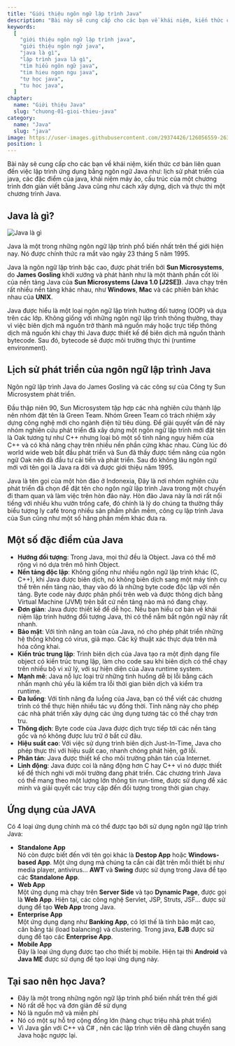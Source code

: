 ```yaml
---
title: "Giới thiệu ngôn ngữ lập trình Java"
description: "Bài này sẽ cung cấp cho các bạn về khái niệm, kiến thức cơ bản liên quan đến việc lập trình ứng dụng bằng ngôn ngữ Java như: lịch sử phát triển của java, các đặc điểm của java, khái niệm máy ảo, cấu trúc của một chương trình đơn giản viết bằng Java cũng như cách xây dựng, dịch và thực thi một chương trình Java"
keywords:
  [
    "giới thiệu ngôn ngữ lập trình java",
    "giới thiệu ngôn ngữ java",
    "java là gì",
    "lập trình java là gì",
    "tìm hiểu ngôn ngữ java",
    "tim hieu ngon ngu java",
    "tự học java",
    "tu hoc java",
  ]
chapter:
  name: "Giới thiệu Java"
  slug: "chuong-01-gioi-thieu-java"
category:
  name: "Java"
  slug: "java"
image: https://user-images.githubusercontent.com/29374426/126056559-263bdade-6b6c-4e64-83a7-e21411391d64.png
position: 1
---
```


Bài này sẽ cung cấp cho các bạn về khái niệm, kiến thức cơ bản liên quan đến việc lập trình ứng dụng bằng ngôn ngữ Java như: lịch sử phát triển của java, các đặc điểm của java, khái niệm máy ảo, cấu trúc của một chương trình đơn giản viết bằng Java cũng như cách xây dựng, dịch và thực thi một chương trình Java.

## Java là gì?

![Java là gì](https://user-images.githubusercontent.com/29374426/126056559-263bdade-6b6c-4e64-83a7-e21411391d64.png)

Java là một trong những ngôn ngữ lập trình phổ biến nhất trên thế giới hiện nay. Nó được chính thức ra mắt vào ngày 23 tháng 5 năm 1995.

Java là ngôn ngữ lập trình bậc cao, được phát triển bởi **Sun Microsystems**, do **James Gosling** khởi xướng và phát hành như là một thành phần cốt lõi của nền tảng Java của **Sun Microsystems (Java 1.0 [J2SE])**. Java chạy trên rất nhiều nền tảng khác nhau, như **Windows**, **Mac** và các phiên bản khác nhau của **UNIX**. 

Java được hiểu là một loại ngôn ngữ lập trình hướng đối tượng (OOP) và dựa trên các lớp. Không giống với những ngôn ngữ lập trình thông thường, thay vì việc biên dịch mã nguồn trở thành mã nguồn máy hoặc trực tiếp thông dịch mã nguồn khi chạy thì Java được thiết kế để biên dịch mã nguồn thành bytecode. Sau đó, bytecode sẽ được môi trường thực thi (runtime environment).

## Lịch sử phát triển của ngôn ngữ lập trình Java

Ngôn ngữ lập trình Java do James Gosling và các công sự của Công ty Sun Microsystem phát triển.

Đầu thập niên 90, Sun Microsystem tập hợp các nhà nghiên cứu thành lập nên nhóm đặt tên là Green Team. Nhóm Green Team có trách nhiệm xây dựng công nghệ mới cho ngành điện tử tiêu dùng. Để giải quyết vấn đề này nhóm nghiên cứu phát triển đã xây dựng một ngôn ngữ lập trình mới đặt tên là Oak tương tự như C++ nhưng loại bỏ một số tính năng nguy hiểm của C++ và có khả năng chạy trên nhiều nền phần cứng khác nhau. Cùng lúc đó world wide web bắt đầu phát triển và Sun đã thấy được tiềm năng của ngôn ngữ Oak nên đã đầu tư cải tiến và phát triển. Sau đó không lâu ngôn ngữ mới với tên gọi là Java ra đời và được giới thiệu năm 1995.

Java là tên gọi của một hòn đảo ở Indonexia, Đây là nơi nhóm nghiên cứu phát triển đã chọn để đặt tên cho ngôn ngữ lập trình Java trong một chuyến đi tham quan và làm việc trên hòn đảo này. Hòn đảo Java này là nơi rất nổi tiếng với nhiều khu vườn trồng cafe, đó chính là lý do chúng ta thường thấy biểu tượng ly café trong nhiều sản phẩm phần mềm, công cụ lập trình Java của Sun cũng như một số hãng phần mềm khác đưa ra.

## Một số đặc điểm của Java

- **Hướng đối tượng**: Trong Java, mọi thứ đều là Object. Java có thể mở rộng vì nó dựa trên mô hình Object.
- **Nền tảng độc lập**: Không giống như nhiều ngôn ngữ lập trình khác (C, C++), khi Java được biên dịch, nó không biên dịch sang một máy tính cụ thể trên nền tảng nào, thay vào đó là những byte code độc lập với nền tảng. Byte code này được phân phối trên web và được thông dịch bằng Virtual Machine (JVM) trên bất cứ nền tảng nào mà nó đang chạy.
- **Đơn giản**: Java được thiết kế để dễ học. Nếu bạn hiểu cơ bản về khái niệm lập trình hướng đối tượng Java, thì có thể nắm bắt ngôn ngữ này rất nhanh.
- **Bảo mật**: Với tính năng an toàn của Java, nó cho phép phát triển những hệ thống không có virus, giả mạo. Các kỹ thuật xác thực dựa trên mã hóa công khai.
- **Kiến trúc trung lập**: Trình biên dịch của Java tạo ra một định dạng file object có kiến trúc trung lập, làm cho code sau khi biên dịch có thể chạy trên nhiều bộ vi xử lý, với sự hiện diện của Java runtime system.
- **Mạnh mẽ**: Java nỗ lực loại trừ những tình huống dễ bị lỗi bằng cách nhấn mạnh chủ yếu là kiểm tra lỗi thời gian biên dịch và kiểm tra runtime.
- **Đa luồng**: Với tính năng đa luồng của Java, bạn có thể viết các chương trình có thể thực hiện nhiều tác vụ đồng thời. Tính năng này cho phép các nhà phát triển xây dựng các ứng dụng tương tác có thể chạy trơn tru.
- **Thông dịch**: Byte code của Java được dịch trực tiếp tới các nền tảng gốc và nó không được lưu trữ ở bất cứ đâu. 
- **Hiệu suất cao**: Với việc sử dụng trình biên dịch Just-In-Time, Java cho phép thực thi với hiệu suất cao, nhanh chóng phát hiện, gỡ lỗi.
- **Phân tán**: Java được thiết kế cho môi trường phân tán của Internet.
- **Linh động**: Java được coi là năng động hơn C hay C++ vì nó được thiết kế để thích nghi với môi trường đang phát triển. Các chương trình Java có thể mang theo một lượng lớn thông tin run-time, được sử dụng để xác minh và giải quyết các truy cập đến đối tượng trong thời gian chạy.

## Ứng dụng của JAVA

Có 4 loại ứng dụng chính mà có thể được tạo bởi sử dụng ngôn ngữ lập trình Java:

- **Standalone App**  
Nó còn được biết đến với tên gọi khác là **Destop App** hoặc **Windows-based App**. Một ứng dụng mà chúng ta cần cài đặt trên mỗi thiết bị như media player, antivirus... **AWT** và **Swing** được sử dụng trong Java để tạo các **Standalone App**.
- **Web App**  
Một ứng dụng mà chạy trên **Server Side** và tạo **Dynamic Page**, được gọi là **Web App**. Hiện tại, các công nghệ Servlet, JSP, Struts, JSF... được sử dụng để tạo **Web App** trong Java.
- **Enterprise App**  
Một ứng dụng dạng như **Banking App**, có lợi thế là tính bảo mật cao, cân bằng tải (load balancing) và clustering. Trong java, **EJB** được sử dụng để tạo các **Enterprise App**.
- **Mobile App**  
Đây là loại ứng dụng được tạo cho thiết bị mobile. Hiện tại thì **Android** và **Java ME** được sử dụng để tạo loại ứng dụng này.

## Tại sao nên học Java?

- Đây là một trong những ngôn ngữ lập trình phổ biến nhất trên thế giới
- Nó rất dễ học và đơn giản để sử dụng
- Nó là nguồn mở và miễn phí
- Nó có một sự hỗ trợ cộng đồng lớn (hàng chục triệu nhà phát triển)
- Vì Java gần với C++ và C# , nên các lập trình viên dễ dàng chuyển sang Java hoặc ngược lại.
